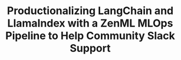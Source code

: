 ---
title: "Productionalizing LangChain and LlamaIndex with a ZenML MLOps Pipeline to Help Community Slack Support"
redirect_to: 
---